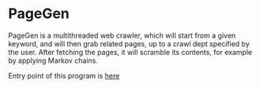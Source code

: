 # PageGen

PageGen is a multithreaded web crawler, which will start from a given keyword, and will then grab related pages, up to a crawl dept specified by the user. After fetching the pages, it will scramble its contents, for example by applying Markov chains. 

Entry point of this program is [here](content/gen/SiteGen.java)


